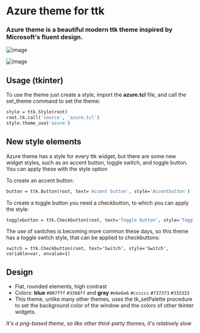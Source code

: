 # Azure theme for ttk

### Azure theme is a beautiful modern ttk theme inspired by Microsoft's fluent design.

![image](https://github.com/rdbende/Azure-ttk-theme/blob/main/azure/screenshot.png)

![image](https://github.com/rdbende/Azure-ttk-theme/blob/main/azure%20dark/screenshot.png)

## Usage (tkinter)
To use the theme just create a style, import the **azure.tcl** file, and call the set_theme command to set the theme:
```bash
style = ttk.Style(root)
root.tk.call('source', 'azure.tcl')
style.theme_use('azure')
```

## New style elements
Azure theme has a style for every ttk widget, but there are some new widget styles, such as an accent button, toggle switch, and toggle button. You can apply these with the style option

To create an accent button:
```bash
button = ttk.Button(root, text='Accent button', style='Accentbutton')
```
To create a toggle button you need a checkbutton, to which you can apply the style:
```bash
togglebutton = ttk.Checkbutton(root, text='Toggle button', style='Togglebutton', variable=var, onvalue=1)
```
The use of switches is becoming more common these days, so this theme has a toggle switch style, that can be applied to checkbuttons:
```
switch = ttk.Checkbutton(root, text='Switch', style='Switch', variable=var, onvalue=1)
```

## Design
- Flat, rounded elements, high contrast
- Colors: **blue** `#007fff` `#3398ff` and **gray** `#e6e6e6` `#cccccc` `#737373` `#333333`
- This theme, unlike many other themes, uses the tk_setPalette procedure to set the background color of the window and the colors of other tkinter widgets.

*It's a png-based theme, so like other third-party themes, it's relatively slow*
